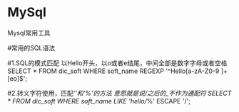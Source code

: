 # MySql
Mysql常用工具

#常用的SQL语法

#1.SQL的模式匹配  以Hello开头，以o或者e结尾，中间全部是数字字母或者空格
SELECT * FROM dic_soft WHERE soft_name REGEXP '^Hello[a-zA-Z0-9 ]+[eo]$';

#2.转义字符使用，匹配'_'和'%'的方法  意思就是说/之后的_不作为通配符
SELECT * FROM dic_soft WHERE soft_name LIKE 'hello/_%' ESCAPE '/';

